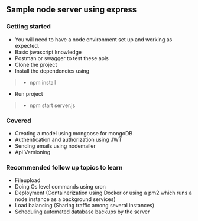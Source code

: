 ## Sample node server using express

### Getting started

- You will need to have a node environment set up and working as expected.
- Basic javascript knowledge
- Postman or swagger to test these apis
- Clone the project
- Install the dependencies using
>- npm install
- Run project
>- npm start server.js


### Covered

- Creating a model using mongoose for mongoDB
- Authentication and authorization using JWT
- Sending emails using nodemailer
- Api Versioning

### Recommended follow up topics to learn

- Fileupload
- Doing Os level commands using cron
- Deployment (Containerization using Docker or using a pm2 which runs a node instance as a background services)
- Load balancing (Sharing traffic among several instances)
- Scheduling automated database backups by the server

